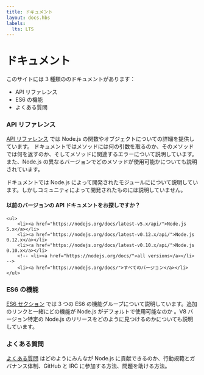 ```yaml
---
title: ドキュメント
layout: docs.hbs
labels:
  lts: LTS
---
```


<!-- # About Docs -->
# ドキュメント

<!-- There are three types of documentation available on this website: -->
このサイトには 3 種類ののドキュメントがあります：

<!-- * API reference documentation -->
<!-- * ES6 features -->
<!-- * Frequently asked questions -->
* API リファレンス
* ES6 の機能
* よくある質問

<!-- ### API Reference Documentation -->
### API リファレンス

<!-- The [API reference documentation](/api/) provides detailed information about a function or object in Node.js. This documentation indicates what arguments a method accepts, the return value of that method, and what errors may be related to that method. It also indicates which methods are available for different versions of Node.js. -->
[API リファレンス](/api/) では Node.js の関数やオブジェクトについての詳細を提供しています。
ドキュメントではメソッドには何の引数を取るのか、そのメソッドでは何を返すのか、そしてメソッドに関連するエラーについて説明しています。また、Node.js の異なるバージョンでどのメソッドが使用可能かについても説明されています。

<!-- This documentation describes the built-in modules provided by Node.js. It does not document modules provided by the community. -->
ドキュメントでは Node.js によって開発されたモジュールにについて説明しています。しかしコミュニティによって開発されたものには説明していません。

<div class="highlight-box">
    <!-- <h4>Looking for API docs of previous releases?</h4> -->
    <h4>以前のバージョンの API ドキュメントをお探しですか？</h4>

    <ul>
        <li><a href="https://nodejs.org/docs/latest-v5.x/api/">Node.js 5.x</a></li>
        <li><a href="https://nodejs.org/docs/latest-v0.12.x/api/">Node.js 0.12.x</a></li>
        <li><a href="https://nodejs.org/docs/latest-v0.10.x/api/">Node.js 0.10.x</a></li>
        <!-- <li><a href="https://nodejs.org/docs/">all versions</a></li> -->
        <li><a href="https://nodejs.org/docs/">すべてのバージョン</a></li>
    </ul>
</div>

<!-- ### ES6 Features -->
### ES6 の機能

<!-- The [ES6 section](/en/docs/es6/) describes the three ES6 feature groups, and details which features are enabled by default in Node.js, alongside explanatory links. It also shows how to find version of V8 shipped with a particular Node.js release. -->
[ES6 セクション](/en/docs/es6) では 3 つの ES6 の機能グループについて説明しています。追加のリンクと一緒にどの機能が Node.js がデフォルトで使用可能なのか
。V8 バージョン特定の Node.js のリリースをどのように見つけるのかについても説明しています。

<!-- ### Frequently Asked Questions -->
### よくある質問

<!-- The [FAQ](/en/docs/faq/) covers how everyone can contribute to Node.js, our code of conduct and governance model, how to get in touch on GitHub and IRC, and how to help out with triaging issues. -->

[よくある質問](/en/docs/faq) はどのようにみんなが Node.js に貢献できるのか、行動規範とガバナンス体制、GitHub と IRC に参加する方法、問題を助ける方法。
